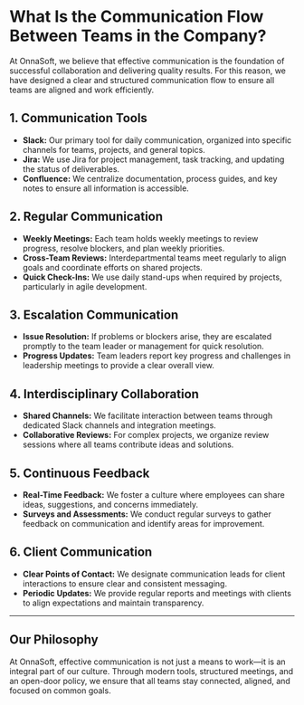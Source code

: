 # What Is the Communication Flow Between Teams in the Company?

At OnnaSoft, we believe that effective communication is the foundation of successful collaboration and delivering quality results. For this reason, we have designed a clear and structured communication flow to ensure all teams are aligned and work efficiently.

## **1. Communication Tools**
- **Slack:** Our primary tool for daily communication, organized into specific channels for teams, projects, and general topics.
- **Jira:** We use Jira for project management, task tracking, and updating the status of deliverables.
- **Confluence:** We centralize documentation, process guides, and key notes to ensure all information is accessible.

## **2. Regular Communication**
- **Weekly Meetings:** Each team holds weekly meetings to review progress, resolve blockers, and plan weekly priorities.
- **Cross-Team Reviews:** Interdepartmental teams meet regularly to align goals and coordinate efforts on shared projects.
- **Quick Check-Ins:** We use daily stand-ups when required by projects, particularly in agile development.

## **3. Escalation Communication**
- **Issue Resolution:** If problems or blockers arise, they are escalated promptly to the team leader or management for quick resolution.
- **Progress Updates:** Team leaders report key progress and challenges in leadership meetings to provide a clear overall view.

## **4. Interdisciplinary Collaboration**
- **Shared Channels:** We facilitate interaction between teams through dedicated Slack channels and integration meetings.
- **Collaborative Reviews:** For complex projects, we organize review sessions where all teams contribute ideas and solutions.

## **5. Continuous Feedback**
- **Real-Time Feedback:** We foster a culture where employees can share ideas, suggestions, and concerns immediately.
- **Surveys and Assessments:** We conduct regular surveys to gather feedback on communication and identify areas for improvement.

## **6. Client Communication**
- **Clear Points of Contact:** We designate communication leads for client interactions to ensure clear and consistent messaging.
- **Periodic Updates:** We provide regular reports and meetings with clients to align expectations and maintain transparency.

---

## **Our Philosophy**
At OnnaSoft, effective communication is not just a means to work—it is an integral part of our culture. Through modern tools, structured meetings, and an open-door policy, we ensure that all teams stay connected, aligned, and focused on common goals.
